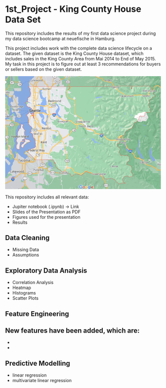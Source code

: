 # 1st_Project - King County House Data Set
This repository includes the results of my first data science project during my data science bootcamp at neuefische in Hamburg. 

This project includes work with the complete data science lifecycle on a dataset. The given dataset is the King County House dataset, which includes sales in the King County Area from Mai 2014 to End of May 2015. My task in this project is to figure out at least 3 recommendations for buyers or sellers based on the given dataset.

![Map of King County](figures/king_county.png)

This repository includes all relevant data:
- Jupiter notebook (.ipynb) -> Link
- Slides of the Presentation as PDF
- Figures used for the presentation 
- Results 

## Data Cleaning
- Missing Data
- Assumptions

## Exploratory Data Analysis
- Correlation Analysis
- Heatmap
- Histograms
- Scatter Plots

## Feature Engineering
New features have been added, which are:
-
-
- 
## Predictive Modelling
- linear regression
- multivariate linear regression